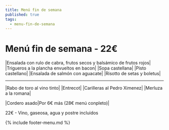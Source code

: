 ```yaml
---
title: Menú fin de semana
published: true
tags:
  - menu-fin-de-semana
---
```


# Menú fin de semana - 22€

|Ensalada con rulo de cabra, frutos secos y balsámico de frutos rojos|
|Trigueros a la plancha envueltos en bacon|
|Sopa castellana|
|Pisto castellano|
|Ensalada de salmón con aguacate|
|Risotto de setas y boletus|

------

|Rabo de toro al vino tinto|
|Entrecot|
|Carilleras al Pedro Ximenez|
|Merluza a la romana|


|Cordero asado|Por 6€ más (28€ menú conpleto)|

22€ - Vino, gaseosa, agua y postre incluidos

{% include footer-menu.md %}
